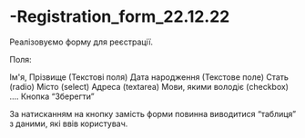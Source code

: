 # -Registration_form_22.12.22

Реалізовуємо форму для реєстрації.

Поля:

Ім'я, Прізвище (Текстові поля)
Дата народження (Текстове поле)
Стать (radio)
Місто (select)
Адреса (textarea)
Мови, якими володіє (checkbox)
….
Кнопка “Зберегти”


За натисканням на кнопку замість форми повинна виводитися “таблиця” з даними, які ввів користувач.